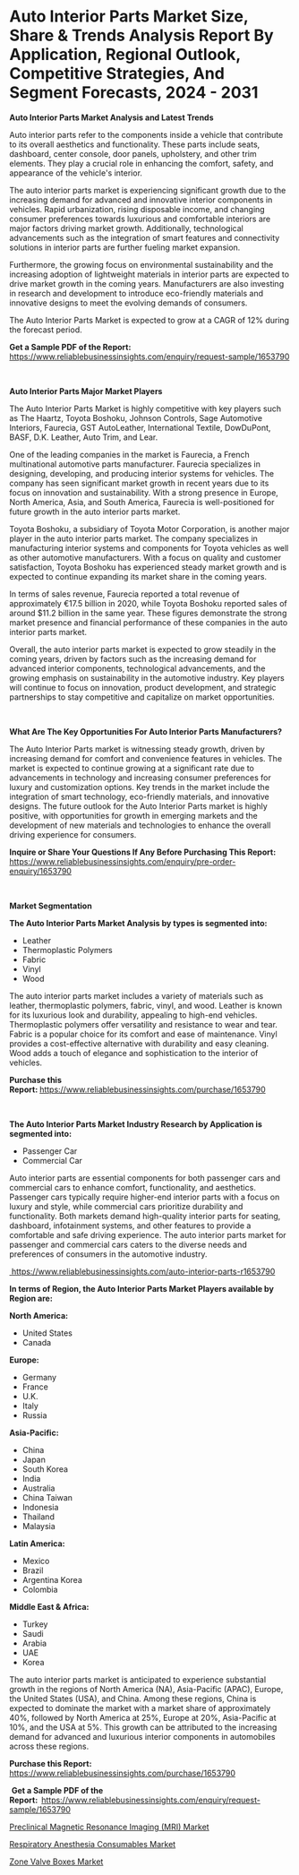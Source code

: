 <p><h1>Auto Interior Parts Market Size, Share & Trends Analysis Report By Application, Regional Outlook, Competitive Strategies, And Segment Forecasts, 2024 - 2031</h1></p><p><strong>Auto Interior Parts Market Analysis and Latest Trends</strong></p>
<p><p>Auto interior parts refer to the components inside a vehicle that contribute to its overall aesthetics and functionality. These parts include seats, dashboard, center console, door panels, upholstery, and other trim elements. They play a crucial role in enhancing the comfort, safety, and appearance of the vehicle's interior.</p><p>The auto interior parts market is experiencing significant growth due to the increasing demand for advanced and innovative interior components in vehicles. Rapid urbanization, rising disposable income, and changing consumer preferences towards luxurious and comfortable interiors are major factors driving market growth. Additionally, technological advancements such as the integration of smart features and connectivity solutions in interior parts are further fueling market expansion.</p><p>Furthermore, the growing focus on environmental sustainability and the increasing adoption of lightweight materials in interior parts are expected to drive market growth in the coming years. Manufacturers are also investing in research and development to introduce eco-friendly materials and innovative designs to meet the evolving demands of consumers.</p><p>The Auto Interior Parts Market is expected to grow at a CAGR of 12% during the forecast period.</p></p>
<p><strong>Get a Sample PDF of the Report:&nbsp;</strong> <a href="https://www.reliablebusinessinsights.com/enquiry/request-sample/1653790">https://www.reliablebusinessinsights.com/enquiry/request-sample/1653790</a></p>
<p>&nbsp;</p>
<p><strong>Auto Interior Parts Major Market Players</strong></p>
<p><p>The Auto Interior Parts Market is highly competitive with key players such as The Haartz, Toyota Boshoku, Johnson Controls, Sage Automotive Interiors, Faurecia, GST AutoLeather, International Textile, DowDuPont, BASF, D.K. Leather, Auto Trim, and Lear.</p><p>One of the leading companies in the market is Faurecia, a French multinational automotive parts manufacturer. Faurecia specializes in designing, developing, and producing interior systems for vehicles. The company has seen significant market growth in recent years due to its focus on innovation and sustainability. With a strong presence in Europe, North America, Asia, and South America, Faurecia is well-positioned for future growth in the auto interior parts market.</p><p>Toyota Boshoku, a subsidiary of Toyota Motor Corporation, is another major player in the auto interior parts market. The company specializes in manufacturing interior systems and components for Toyota vehicles as well as other automotive manufacturers. With a focus on quality and customer satisfaction, Toyota Boshoku has experienced steady market growth and is expected to continue expanding its market share in the coming years.</p><p>In terms of sales revenue, Faurecia reported a total revenue of approximately €17.5 billion in 2020, while Toyota Boshoku reported sales of around $11.2 billion in the same year. These figures demonstrate the strong market presence and financial performance of these companies in the auto interior parts market.</p><p>Overall, the auto interior parts market is expected to grow steadily in the coming years, driven by factors such as the increasing demand for advanced interior components, technological advancements, and the growing emphasis on sustainability in the automotive industry. Key players will continue to focus on innovation, product development, and strategic partnerships to stay competitive and capitalize on market opportunities.</p></p>
<p>&nbsp;</p>
<p><strong>What Are The Key Opportunities For Auto Interior Parts Manufacturers?</strong></p>
<p><p>The Auto Interior Parts market is witnessing steady growth, driven by increasing demand for comfort and convenience features in vehicles. The market is expected to continue growing at a significant rate due to advancements in technology and increasing consumer preferences for luxury and customization options. Key trends in the market include the integration of smart technology, eco-friendly materials, and innovative designs. The future outlook for the Auto Interior Parts market is highly positive, with opportunities for growth in emerging markets and the development of new materials and technologies to enhance the overall driving experience for consumers.</p></p>
<p><strong>Inquire or Share Your Questions If Any Before Purchasing This Report:</strong> <a href="https://www.reliablebusinessinsights.com/enquiry/pre-order-enquiry/1653790">https://www.reliablebusinessinsights.com/enquiry/pre-order-enquiry/1653790</a></p>
<p>&nbsp;</p>
<p><strong>Market Segmentation</strong></p>
<p><strong>The Auto Interior Parts Market Analysis by types is segmented into:</strong></p>
<p><ul><li>Leather</li><li>Thermoplastic Polymers</li><li>Fabric</li><li>Vinyl</li><li>Wood</li></ul></p>
<p><p>The auto interior parts market includes a variety of materials such as leather, thermoplastic polymers, fabric, vinyl, and wood. Leather is known for its luxurious look and durability, appealing to high-end vehicles. Thermoplastic polymers offer versatility and resistance to wear and tear. Fabric is a popular choice for its comfort and ease of maintenance. Vinyl provides a cost-effective alternative with durability and easy cleaning. Wood adds a touch of elegance and sophistication to the interior of vehicles.</p></p>
<p><strong>Purchase this Report:&nbsp;</strong><a href="https://www.reliablebusinessinsights.com/purchase/1653790">https://www.reliablebusinessinsights.com/purchase/1653790</a></p>
<p>&nbsp;</p>
<p><strong>The Auto Interior Parts Market Industry Research by Application is segmented into:</strong></p>
<p><ul><li>Passenger Car</li><li>Commercial Car</li></ul></p>
<p><p>Auto interior parts are essential components for both passenger cars and commercial cars to enhance comfort, functionality, and aesthetics. Passenger cars typically require higher-end interior parts with a focus on luxury and style, while commercial cars prioritize durability and functionality. Both markets demand high-quality interior parts for seating, dashboard, infotainment systems, and other features to provide a comfortable and safe driving experience. The auto interior parts market for passenger and commercial cars caters to the diverse needs and preferences of consumers in the automotive industry.</p></p>
<p><a href="https://www.reliablebusinessinsights.com/auto-interior-parts-r1653790">&nbsp;https://www.reliablebusinessinsights.com/auto-interior-parts-r1653790</a></p>
<p><strong>In terms of Region, the Auto Interior Parts Market Players available by Region are:</strong></p>
<p>
    <p> <strong> North America: </strong>
        <ul>
            <li>United States</li>
            <li>Canada</li>
        </ul>
        </p> 
    <p> <strong> Europe: </strong>
        <ul>
            <li>Germany</li>
            <li>France</li>
            <li>U.K.</li>
            <li>Italy</li>
            <li>Russia</li>
        </ul>
        </p> 
    <p> <strong> Asia-Pacific: </strong>
        <ul>
            <li>China</li>
            <li>Japan</li>
            <li>South Korea</li>
            <li>India</li>
            <li>Australia</li>
            <li>China Taiwan</li>
            <li>Indonesia</li>
            <li>Thailand</li>
            <li>Malaysia</li>
        </ul>
        </p> 
    <p> <strong> Latin America: </strong>
        <ul>
            <li>Mexico</li>
            <li>Brazil</li>
            <li>Argentina Korea</li>
            <li>Colombia</li>
        </ul>
        </p> 
    <p> <strong> Middle East & Africa: </strong>
        <ul>
            <li>Turkey</li>
            <li>Saudi</li>
            <li>Arabia</li>
            <li>UAE</li>
            <li>Korea</li>
        </ul>
    </p>
    </p>
<p><p>The auto interior parts market is anticipated to experience substantial growth in the regions of North America (NA), Asia-Pacific (APAC), Europe, the United States (USA), and China. Among these regions, China is expected to dominate the market with a market share of approximately 40%, followed by North America at 25%, Europe at 20%, Asia-Pacific at 10%, and the USA at 5%. This growth can be attributed to the increasing demand for advanced and luxurious interior components in automobiles across these regions.</p></p>
<p><strong>Purchase this Report: </strong><a href="https://www.reliablebusinessinsights.com/purchase/1653790">https://www.reliablebusinessinsights.com/purchase/1653790</a></p>
<p>&nbsp;<strong>Get a Sample PDF of the Report:&nbsp;&nbsp;</strong><a href="https://www.reliablebusinessinsights.com/enquiry/request-sample/1653790">https://www.reliablebusinessinsights.com/enquiry/request-sample/1653790</a></p>
<p><strong></strong></p>
<p><p><a href="https://github.com/brendafegmorris532/Market-Research-Report-List-1/blob/main/preclinical-magnetic-resonance-imaging-mri-market.md">Preclinical Magnetic Resonance Imaging (MRI) Market</a></p><p><a href="https://github.com/zkngisync/Market-Research-Report-List-1/blob/main/respiratory-anesthesia-consumables-market.md">Respiratory Anesthesia Consumables Market</a></p><p><a href="https://view.publitas.com/reportprime-1/zone-valve-boxes-market-a-global-and-regional-analysis-focus-on-region-country-level-analysis-and-competitive-landscape/">Zone Valve Boxes Market</a></p></p>
